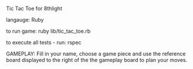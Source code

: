 Tic Tac Toe for 8thlight

langauge: Ruby


to run game:  ruby lib/tic_tac_toe.rb

to execute all tests - run: rspec

GAMEPLAY: Fill in your name, choose a game piece and use the reference 
board displayed to the right of the the gameplay board to plan your moves.
